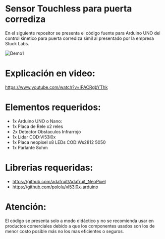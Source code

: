 # Sensor Touchless para puerta corrediza
En el siguiente repositor se presenta el código fuente para Arduino UNO del control kinetico para puerta corrediza simil al presentado por la empresa Stuck Labs.

![Demo1](Demo1.gif)

# Explicación en video:
https://www.youtube.com/watch?v=IPACRgbYThk

# Elementos requeridos:
- 1x Arduino UNO o Nano:
- 1x Placa de Rele x2 reles
- 2x Detector Obstaculos Infrarrojo
- 1x Lidar COD:Vl53l0x
- 1x Placa neopixel x8 LEDs COD:Ws2812 5050
- 1x Parlante 8ohm

# Librerias requeridas:
- https://github.com/adafruit/Adafruit_NeoPixel
- https://github.com/pololu/vl53l0x-arduino

# Atención:
El código se presenta solo a modo didáctico y no se recomienda usar en productos comerciales debido a que los componentes usados son los de menor costo posible más no los mas eficientes o seguros.

